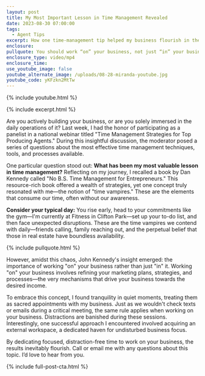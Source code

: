 ```yaml
---
layout: post
title: My Most Important Lesson in Time Management Revealed
date: 2023-08-30 07:00:00
tags:
  - Agent Tips
excerpt: How one time-management tip helped my business flourish in the long run.
enclosure:
pullquote: You should work “on” your business, not just “in” your business.
enclosure_type: video/mp4
enclosure_time:
use_youtube_image: false
youtube_alternate_image: /uploads/08-28-miranda-youtube.jpg
youtube_code: yKFzkn2MtTw
---
```

{% include youtube.html %}

{% include excerpt.html %}

Are you actively building your business, or are you solely immersed in the daily operations of it? Last week, I had the honor of participating as a panelist in a national webinar titled "Time Management Strategies for Top Producing Agents." During this insightful discussion, the moderator posed a series of questions about the most effective time management techniques, tools, and processes available.

One particular question stood out: **What has been my most valuable lesson in time management?** Reflecting on my journey, I recalled a book by Dan Kennedy called "No B.S. Time Management for Entrepreneurs." This resource-rich book offered a wealth of strategies, yet one concept truly resonated with me—the notion of "time vampires." These are the elements that consume our time, often without our awareness.

**Consider your typical day:** You rise early, head to your commitments like the gym—I'm currently at Fitness in Clifton Park—set up your to-do list, and then face unexpected disruptions. These are the time vampires we contend with daily—friends calling, family reaching out, and the perpetual belief that those in real estate have boundless availability.

{% include pullquote.html %}

However, amidst this chaos, John Kennedy's insight emerged: the importance of working "on" your business rather than just "in" it. Working "on" your business involves refining your marketing plans, strategies, and processes—the very mechanisms that drive your business towards the desired income.

To embrace this concept, I found tranquility in quiet moments, treating them as sacred appointments with my business. Just as we wouldn't check texts or emails during a critical meeting, the same rule applies when working on your business. Distractions are banished during these sessions. Interestingly, one successful approach I encountered involved acquiring an external workspace, a dedicated haven for undisturbed business focus.

By dedicating focused, distraction-free time to work on your business, the results inevitably flourish. Call or email me with any questions about this topic. I’d love to hear from you.

{% include full-post-cta.html %}
